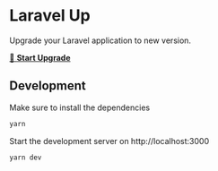 # Laravel Up

Upgrade your Laravel application to new version.

[🚀 **Start Upgrade**](https://laravelup.vercel.app/)

## Development

Make sure to install the dependencies

```bash
yarn
```

Start the development server on http://localhost:3000

```bash
yarn dev
```
